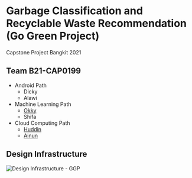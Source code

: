 # Garbage Classification and Recyclable Waste Recommendation (Go Green Project)
Capstone Project Bangkit 2021
## Team B21-CAP0199
* Android Path
  * Dicky
  * Alawi
* Machine Learning Path
  * [Okky](https://github.com/lemkova/ "Okky's Github profile")
  * Shifa
* Cloud Computing Path
  * [Huddin](https://github.com/Dinel13/ "salahuddin's github profile")
  * [Ainun](https://github.com/kazriel/ "Ainun's github profile")

## Design Infrastructure 
![Design Infrastructure - GGP](https://user-images.githubusercontent.com/70701995/119647618-10e5f100-be53-11eb-9bd9-a7b0ef2bee0d.png)
